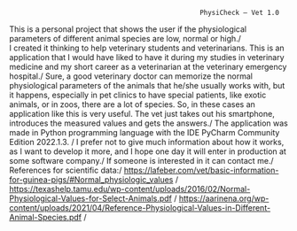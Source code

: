                                                     PhysiCheck – Vet 1.0

This is a personal project that shows the user if the physiological parameters of different animal species are low, normal or high./  
I created it thinking to help veterinary students and veterinarians. 
This is an application that I would have liked to have it during my studies in veterinary medicine and my short career as a veterinarian at the veterinary emergency hospital./
Sure, a good veterinary doctor can memorize the normal physiological parameters of the animals that he/she usually works with, but it happens, especially in pet clinics to have special patients, like exotic animals, or in zoos, there are a lot of species. So, in these cases an application like this is very useful. The vet just takes out his smartphone, introduces the measured values and gets the answers./
The application was made in Python programming language with the IDE PyCharm Community Edition 2022.1.3. /
I prefer not to give much information about how it works, as I want to develop it more, and I hope one day it will enter in production at some software company./
If someone is interested in it can contact me./
References for scientific data:/
https://lafeber.com/vet/basic-information-for-guinea-pigs/#Normal_physiologic_values /
https://texashelp.tamu.edu/wp-content/uploads/2016/02/Normal-Physiological-Values-for-Select-Animals.pdf /
https://aarinena.org/wp-content/uploads/2021/04/Reference-Physiological-Values-in-Different-Animal-Species.pdf /
